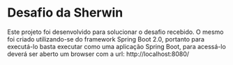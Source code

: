 # Desafio da Sherwin

Este projeto foi desenvolvido para solucionar o desafio recebido. O mesmo foi criado utilizando-se do framework Spring Boot 2.0, portanto para executá-lo basta executar como uma aplicação Spring Boot, para acessá-lo deverá ser aberto um browser com a url: http://localhost:8080/
